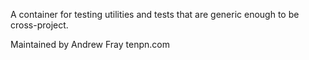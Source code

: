 A container for testing utilities and tests that are generic enough to be cross-project.

Maintained by Andrew Fray tenpn.com
